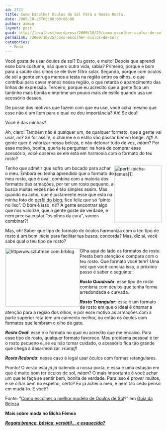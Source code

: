 ```yaml
---
id: 2721
title: Como Escolher Óculos de Sol Para o Nosso Rosto.
date: 2009-10-25T00:00:00+00:00
author: admin
layout: post
guid: http://localhost/wordpress/2009/10/25/como-escolher-oculos-de-sol/
permalink: /2009/10/25/como-escolher-oculos-de-sol/
categories:
  - Moda
---
```

Você gosta de usar óculos de sol? Eu gosto, e muito! Depois que aprendi esse bom costume, não quero outra vida, sabia? Primeiro, porque é bom para a saúde dos olhos se ele tiver filtro solar. Segundo, porque com óculos de sol a gente enruga menos a testa na região entre os olhos, o que contribui para cavar menos nessa região, o que retarda o aparecimento das linhas de expressão. Terceiro, porque eu acredito que a gente fica um tantinho mais bonita e imprime um pouco mais de estilo quando usa um acessório desses.

De posse dos motivos que fazem com que eu use, você acha mesmo que esse não é um item para o qual eu dou importância? Ah! Se dou!!

Você é das minhas?

Ah, claro! Também não é qualquer um, de qualquer formato, que a gente vai usar, _né_? Se for assim, o charme e o estilo vão passar _beeem_ longe. _Aff_! A gente quer é valorizar nossa beleza, e não detonar tudo de vez, _néam_? Por esse motivo, bonita, queria te perguntar: na hora de comprar esse acessório, você observa se ele está em harmonia com o formato do teu rosto?

[<img style="display: inline; margin-left: 0; margin-right: 0; border: 0;" title="perfil-bicha-femea[1]" src="http://www.trololodemulher.com.br/blog/wp-content/uploads/2009/10/perfilbichafemea1_thumb.jpg" border="0" alt="perfil-bicha-femea[1]" width="153" height="183" align="right" />](http://www.trololodemulher.com.br/blog/wp-content/uploads/2009/10/perfilbichafemea1.jpg) Tenho que admitir que sofro um bocado para achar o meu. Embora eu tenha aprendido que o formato do meu rosto, que é oval, combina com a maioria dos formatos das armações, por ter um rosto pequeno, a busca muitas vezes não é tão simples assim. Mas quando eu acho, que é justamente esse que está na minha foto do [perfil do blog](http://www.trololodemulher.com.br/about/), fico feliz que só “pinto no lixo”. O bom é isso, _né_? A gente encontrar algo que nos valorize, que a gente goste de verdade, e nem precisa custar “os olhos da cara”, vamos combinar?!

Mas, oh! Saber que tipo de formato de óculos harmoniza com o teu tipo de rosto é um bom início para facilitar tua busca, concorda? Mas, diz aí, você sabe qual o teu tipo de rosto?

[<img style="display: inline; margin-left: 0; margin-right: 0; border-width: 0;" title="httpwww.sztutman.com.brblog" src="http://www.trololodemulher.com.br/blog/wp-content/uploads/2009/10/httpwww-sztutman-com-brblog_thumb.jpg" border="0" alt="httpwww.sztutman.com.brblog" width="240" height="188" align="left" />](http://www.trololodemulher.com.br/blog/wp-content/uploads/2009/10/httpwww-sztutman-com-brblog.jpg)

Olha aqui do lado os formatos de rosto. Presta bem atenção e compara com o teu rosto. Que formato você tem? Uma vez que você conclua isso, o próximo passo é saber o seguinte:

**_Rosto Quadrado_**: esse tipo de rosto combina com óculos que tenha forma arredondada e curvada.

**_Rosto Triangular_**: esse é um formato de rosto em que o ideal é chamar a atenção para a região dos olhos, e por esse motivo as armações com a parte superior reta tem um caimento melhor, ou então os óculos com formatos que lembram o olho de gato.

**_Rosto Oval_**: esse é o formato no qual eu acredito que me encaixo. Para esse tipo de rosto, qualquer formato favorece. Meu problema pessoal é ter o rosto pequeno e, se eu não tomar cuidado, o acessório fica tão grande que chega a dasarmonizar. _Humpf_!

**_Rosto Redondo_**: nesse caso é legal usar óculos com formas retangulares.

Pronto! O verão está _já já_ batendo a nossa porta, e essa é uma estação em que é muito bom ter óculos de sol, _néam_? O mais importante é você achar um que te faça se sentir bem, bonita de verdade. Para isso é provar muitos, e se olhar bem no espelho, certo? Eu já achei o meu, e nem tão cedo penso em mudá-lo. E você?

Fonte: “<a href="http://www.guiadebeleza.org/guia-modelos-oculos-de-sol.php" target="_blank">Como escolher o melhor modelo de Óculos de Sol</a>?” em <a href="http://www.guiadebeleza.org/" target="_blank">Guia da Beleza</a>

**Mais sobre moda no Bicha Fêmea**

**_<a href="http://www.trololodemulher.com.br/2009/02/27/regata-branca-basica/" target="_self">Regata branca, básica, versátil&#8230; e esquecida?</a>_**